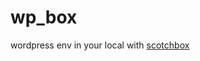 # wp_box
wordpress env in your local with [scotchbox](https://scotch.io/bar-talk/announcing-scotch-box-2-5)
